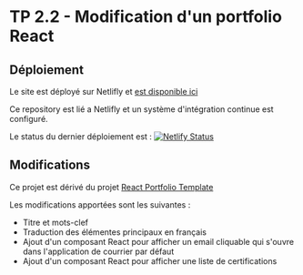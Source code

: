 # TP 2.2 - Modification d'un portfolio React

## Déploiement
Le site est déployé sur Netlifly et [est disponible ici](https://rococo-gecko-ce9483.netlify.app/)

Ce repository est lié a Netlifly et un système d'intégration continue est configuré.

Le status du dernier déploiement est : [![Netlify Status](https://api.netlify.com/api/v1/badges/55b2eb74-0bc0-4b36-aa3a-f0656f996ef3/deploy-status)](https://app.netlify.com/sites/rococo-gecko-ce9483/deploys)


## Modifications
Ce projet est dérivé du projet [React Portfolio Template](https://reactportfoliotemplate.paytonpierce.dev/)

Les modifications apportées sont les suivantes :
- Titre et mots-clef
- Traduction des élémentes principaux en français
- Ajout d'un composant React pour afficher un email cliquable qui s'ouvre dans l'application de courrier par défaut
- Ajout d'un composant React pour afficher une liste de certifications
